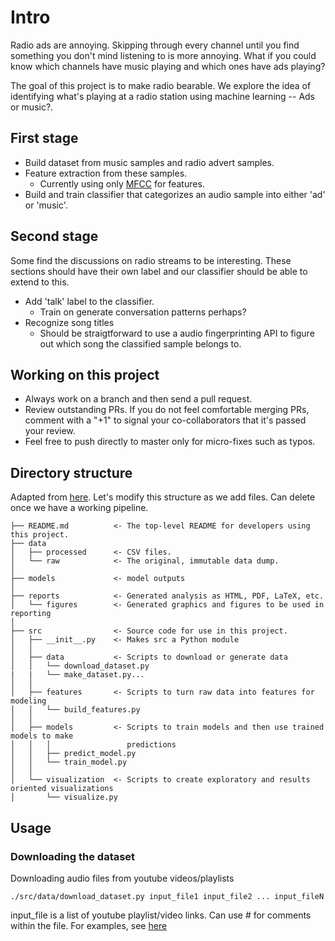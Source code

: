 # Intro

Radio ads are annoying. 
Skipping through every channel until you find something you don't mind listening to is more annoying. 
What if you could know which channels have music playing and which ones have ads playing?

The goal of this project is to make radio bearable.
We explore the idea of identifying what's playing at a radio station using machine learning -- Ads or music?. 

## First stage
- Build dataset from music samples and radio advert samples. 
- Feature extraction from these samples. 
    - Currently using only [MFCC](http://practicalcryptography.com/miscellaneous/machine-learning/guide-mel-frequency-cepstral-coefficients-mfccs/) for features. 
- Build and train classifier that categorizes an audio sample into either 'ad' or 'music'.

## Second stage
Some find the discussions on radio streams to be interesting. These sections should have their own label and our classifier should be able to extend to this.
- Add 'talk' label to the classifier. 
    - Train on generate conversation patterns perhaps?
- Recognize song titles
    - Should be straigtforward to use a audio fingerprinting API to figure out which song the classified sample belongs to.
   
   
## Working on this project

- Always work on a branch and then send a pull request.
- Review outstanding PRs. If you do not feel comfortable merging PRs, comment with a "+1" to signal your co-collaborators that it's passed your review.
- Feel free to push directly to master only for micro-fixes such as typos.

## Directory structure
Adapted from [here](https://github.com/drivendata/cookiecutter-data-science). Let's modify this structure as we add files. Can delete once we have a working pipeline.
```
├── README.md          <- The top-level README for developers using this project.
├── data
│   ├── processed      <- CSV files.
│   └── raw            <- The original, immutable data dump.
│
├── models             <- model outputs 
│
├── reports            <- Generated analysis as HTML, PDF, LaTeX, etc.
│   └── figures        <- Generated graphics and figures to be used in reporting
│
├── src                <- Source code for use in this project.
│   ├── __init__.py    <- Makes src a Python module
│   │
│   ├── data           <- Scripts to download or generate data
│   │   └── download_dataset.py
|   |   └── make_dataset.py... 
│   │
│   ├── features       <- Scripts to turn raw data into features for modeling
│   │   └── build_features.py
│   │
│   ├── models         <- Scripts to train models and then use trained models to make
│   │   │                 predictions
│   │   ├── predict_model.py
│   │   └── train_model.py
│   │
│   └── visualization  <- Scripts to create exploratory and results oriented visualizations
│       └── visualize.py
```


## Usage
### Downloading the dataset
Downloading audio files from youtube videos/playlists
```
./src/data/download_dataset.py input_file1 input_file2 ... input_fileN
```

input_file is a list of youtube playlist/video links. Can use # for comments within the file.
For examples, see [here](https://github.com/srinathos/slightlyBetterRadio/tree/rao_dataset_download/data/raw/playlists)
